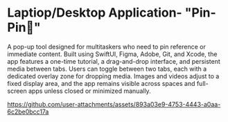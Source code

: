 
# Laptiop/Desktop Application- "Pin-Pin📌"

A pop-up tool designed for multitaskers who need to pin reference or immediate content. Built using SwiftUI, Figma, Adobe, Git, and Xcode, the app features a one-time tutorial, a drag-and-drop interface, and persistent media between tabs. Users can toggle between two tabs, each with a dedicated overlay zone for dropping media. Images and videos adjust to a fixed display area, and the app remains visible across spaces and full-screen apps unless closed or minimized manually.










https://github.com/user-attachments/assets/893a03e9-4753-4443-a0aa-6c2be0bcc17a

